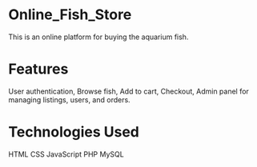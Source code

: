 # Online_Fish_Store

This is an online platform for buying the aquarium fish.

# Features
User authentication,
Browse fish,
Add to cart,
Checkout,
Admin panel for managing listings, users, and orders.

# Technologies Used
HTML
CSS
JavaScript
PHP
MySQL
